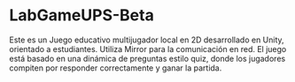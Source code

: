 # LabGameUPS-Beta
Este es un Juego educativo multijugador local en 2D desarrollado en Unity, orientado a estudiantes. Utiliza Mirror para la comunicación en red. El juego está basado en una dinámica de preguntas estilo quiz, donde los jugadores compiten por responder correctamente y ganar la partida.
